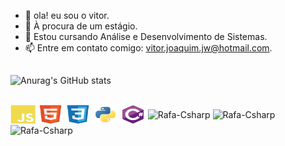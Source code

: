- 👋 ola! eu sou o vitor.
- 👀 À procura de um estágio.
- 🌱 Estou cursando Análise e Desenvolvimento de Sistemas.
- 📫 Entre em contato comigo: vitor.joaquim.jw@hotmail.com.

##

  ![Anurag's GitHub stats](https://github-readme-stats.vercel.app/api?username=vitorjs99&show_icons=true&theme=blue-green)


<div style="display: inline_block"><br>
  <img align="center" alt="Rafa-Js" height="30" width="40" src="https://raw.githubusercontent.com/devicons/devicon/master/icons/javascript/javascript-plain.svg">
  <img align="center" alt="Rafa-HTML" height="30" width="40" src="https://raw.githubusercontent.com/devicons/devicon/master/icons/html5/html5-original.svg">
  <img align="center" alt="Rafa-CSS" height="30" width="40" src="https://raw.githubusercontent.com/devicons/devicon/master/icons/css3/css3-original.svg">
  <img align="center" alt="Rafa-Python" height="30" width="40" src="https://raw.githubusercontent.com/devicons/devicon/master/icons/python/python-original.svg">
  <img align="center" alt="Rafa-Csharp" height="30" width="40" src="https://raw.githubusercontent.com/devicons/devicon/master/icons/csharp/csharp-original.svg">
  <img align="center" alt="Rafa-Csharp" height="30" width="40" src="https://icongr.am/devicon/c-original.svg?size=40&color=currentColor.svg">
  <img align="center" alt="Rafa-Csharp" height="30" width="40" src="https://icongr.am/devicon/cplusplus-original.svg?size=40&color=currentColor.svg">
  <img align="center" alt="Rafa-Csharp" height="30" width="40" src="https://icongr.am/devicon/java-original-wordmark.svg?size=40&color=currentColor.svg">
  
</div>
